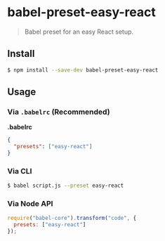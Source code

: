 # babel-preset-easy-react

> Babel preset for an easy React setup.

## Install

```sh
$ npm install --save-dev babel-preset-easy-react
```

## Usage

### Via `.babelrc` (Recommended)

**.babelrc**

```json
{
  "presets": ["easy-react"]
}
```

### Via CLI

```sh
$ babel script.js --preset easy-react
```

### Via Node API

```javascript
require("babel-core").transform("code", {
  presets: ["easy-react"]
});
```
